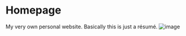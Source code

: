 # Homepage
My very own personal website. Basically this is just a résumé.
![image](https://user-images.githubusercontent.com/71811753/117067604-ea8cd400-ad32-11eb-82d1-5c14188bf4be.png)
